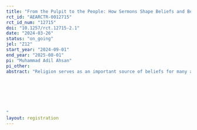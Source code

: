 ```yaml
---
title: "From the Pulpit to the People: How Sermons Shape Beliefs and Behavior"
rct_id: "AEARCTR-0012715"
rct_id_num: "12715"
doi: "10.1257/rct.12715-2.1"
date: "2024-03-26"
status: "on_going"
jel: "Z12"
start_year: "2024-09-01"
end_year: "2025-08-01"
pi: "Muhammad Adil Ahsan"
pi_other:
abstract: "Religion serves as an important source of beliefs for many across the world yet we know little about how religion and religious leaders contribute to belief formation. In this study, I exploit a unique partnership with the Punjab Auqaf Department in Pakistan, responsible for running state religious properties, to experimentally vary sermon content in 300 mosques and evaluate the causal impact of religious sermons on mosque-goers' social beliefs and behavior. By randomizing imams to sermon scripts emphasizing the importance of community rights and women's rights, I explore the importance of religious messaging for prosociality towards neighbors, community engagement, and attitudes towards women's social and economic participation. 



"
layout: registration
---
```


